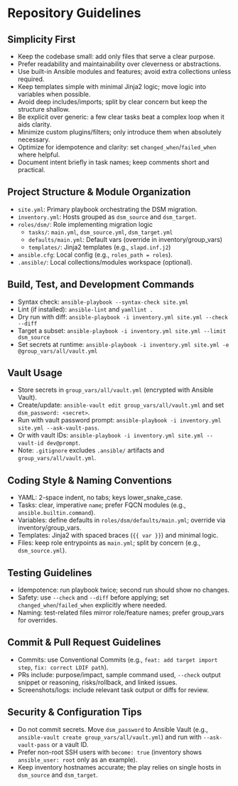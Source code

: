 # Repository Guidelines

## Simplicity First
- Keep the codebase small: add only files that serve a clear purpose.
- Prefer readability and maintainability over cleverness or abstractions.
- Use built-in Ansible modules and features; avoid extra collections unless required.
- Keep templates simple with minimal Jinja2 logic; move logic into variables when possible.
- Avoid deep includes/imports; split by clear concern but keep the structure shallow.
- Be explicit over generic: a few clear tasks beat a complex loop when it aids clarity.
- Minimize custom plugins/filters; only introduce them when absolutely necessary.
- Optimize for idempotence and clarity: set `changed_when`/`failed_when` where helpful.
- Document intent briefly in task names; keep comments short and practical.

## Project Structure & Module Organization
- `site.yml`: Primary playbook orchestrating the DSM migration.
- `inventory.yml`: Hosts grouped as `dsm_source` and `dsm_target`.
- `roles/dsm/`: Role implementing migration logic
  - `tasks/`: `main.yml`, `dsm_source.yml`, `dsm_target.yml`
  - `defaults/main.yml`: Default vars (override in inventory/group_vars)
  - `templates/`: Jinja2 templates (e.g., `slapd.inf.j2`)
- `ansible.cfg`: Local config (e.g., `roles_path = roles`).
- `.ansible/`: Local collections/modules workspace (optional).

## Build, Test, and Development Commands
- Syntax check: `ansible-playbook --syntax-check site.yml`
- Lint (if installed): `ansible-lint` and `yamllint .`
- Dry run with diff: `ansible-playbook -i inventory.yml site.yml --check --diff`
- Target a subset: `ansible-playbook -i inventory.yml site.yml --limit dsm_source`
- Set secrets at runtime: `ansible-playbook -i inventory.yml site.yml -e @group_vars/all/vault.yml`

## Vault Usage
- Store secrets in `group_vars/all/vault.yml` (encrypted with Ansible Vault).
- Create/update: `ansible-vault edit group_vars/all/vault.yml` and set `dsm_password: <secret>`.
- Run with vault password prompt: `ansible-playbook -i inventory.yml site.yml --ask-vault-pass`.
- Or with vault IDs: `ansible-playbook -i inventory.yml site.yml --vault-id dev@prompt`.
- Note: `.gitignore` excludes `.ansible/` artifacts and `group_vars/all/vault.yml`.

## Coding Style & Naming Conventions
- YAML: 2-space indent, no tabs; keys lower_snake_case.
- Tasks: clear, imperative `name`; prefer FQCN modules (e.g., `ansible.builtin.command`).
- Variables: define defaults in `roles/dsm/defaults/main.yml`; override via inventory/group_vars.
- Templates: Jinja2 with spaced braces (`{{ var }}`) and minimal logic.
- Files: keep role entrypoints as `main.yml`; split by concern (e.g., `dsm_source.yml`).

## Testing Guidelines
- Idempotence: run playbook twice; second run should show no changes.
- Safety: use `--check` and `--diff` before applying; set `changed_when`/`failed_when` explicitly where needed.
- Naming: test-related files mirror role/feature names; prefer group_vars for overrides.

## Commit & Pull Request Guidelines
- Commits: use Conventional Commits (e.g., `feat: add target import step`, `fix: correct LDIF path`).
- PRs include: purpose/impact, sample command used, `--check` output snippet or reasoning, risks/rollback, and linked issues.
- Screenshots/logs: include relevant task output or diffs for review.

## Security & Configuration Tips
- Do not commit secrets. Move `dsm_password` to Ansible Vault (e.g., `ansible-vault create group_vars/all/vault.yml`) and run with `--ask-vault-pass` or a vault ID.
- Prefer non-root SSH users with `become: true` (inventory shows `ansible_user: root` only as an example).
- Keep inventory hostnames accurate; the play relies on single hosts in `dsm_source` and `dsm_target`.
